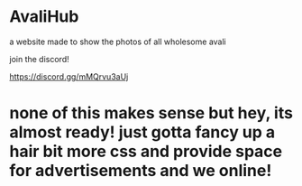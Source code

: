 # AvaliHub
a website made to show the photos of all wholesome avali



join the discord!

https://discord.gg/mMQrvu3aUj



# none of this makes sense but hey, its almost ready! just gotta fancy up a hair bit more css and provide space for advertisements and we online!
